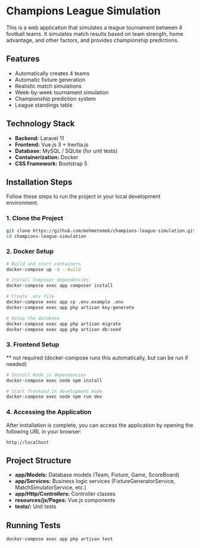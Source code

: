 # Champions League Simulation

This is a web application that simulates a league tournament between 4 football teams. It simulates match results based on team strength, home advantage, and other factors, and provides championship predictions.

## Features

- Automatically creates 4 teams
- Automatic fixture generation
- Realistic match simulations
- Week-by-week tournament simulation
- Championship prediction system
- League standings table


## Technology Stack

- **Backend:** Laravel 11
- **Frontend:** Vue.js 3 + Inertia.js
- **Database:** MySQL / SQLite (for unit tests)
- **Containerization:** Docker
- **CSS Framework:** Bootstrap 5

## Installation Steps

Follow these steps to run the project in your local development environment.

### 1. Clone the Project

```bash
git clone https://github.com/mehmetemek/champions-league-simulation.git
cd champions-league-simulation
```

### 2. Docker Setup

```bash
# Build and start containers
docker-compose up -d --build

# Install Composer dependencies
docker-compose exec app composer install

# Create .env file
docker-compose exec app cp .env.example .env
docker-compose exec app php artisan key:generate

# Setup the database
docker-compose exec app php artisan migrate
docker-compose exec app php artisan db:seed
```

### 3. Frontend Setup

** not required (docker-compose runs this automatically, but can be run if needed)
```bash
# Install Node.js dependencies
docker-compose exec node npm install

# Start frontend in development mode
docker-compose exec node npm run dev
```

### 4. Accessing the Application

After installation is complete, you can access the application by opening the following URL in your browser:
```
http://localhost
```

## Project Structure

- **app/Models:** Database models (Team, Fixture, Game, ScoreBoard)
- **app/Services:** Business logic services (FixtureGeneratorService, MatchSimulatorService, etc.)
- **app/Http/Controllers:** Controller classes
- **resources/js/Pages:** Vue.js components
- **tests/:** Unit tests

## Running Tests

```bash
docker-compose exec app php artisan test
```
